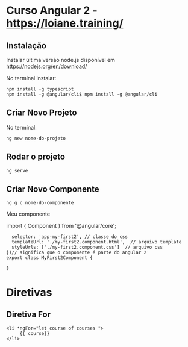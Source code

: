 # **Curso Angular 2 - https://loiane.training/**

## Instalação

Instalar última versão node.js  disponível em https://nodejs.org/en/download/

No terminal instalar:

    npm install -g typescript
    npm install -g @angular/cli$ npm install -g @angular/cli

## Criar Novo Projeto

No terminal:

`ng new nome-do-projeto`

## Rodar o projeto

`ng serve`

## Criar Novo Componente

`ng g c nome-do-componente`

Meu componente

import { Component } from '@angular/core';

```@Component({
  selector: 'app-my-first2', // classe do css
  templateUrl: './my-first2.component.html',  // arquivo template
  styleUrls: ['./my-first2.component.css']  // arquivo css
})// significa que o componente é parte do angular 2
export class MyFirst2Component {

}
```
# Diretivas

## Diretiva For

```
<li *ngFor="let course of courses ">
     {{ course}}
</li>
```
